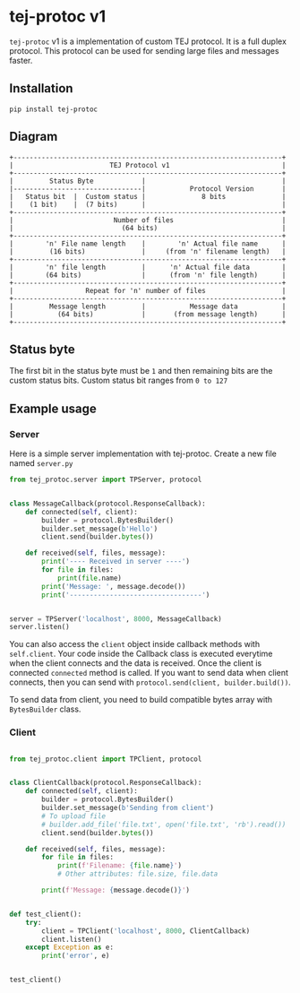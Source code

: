 # tej-protoc v1

`tej-protoc` v1 is a implementation of custom TEJ protocol. It is a full duplex protocol.
This protocol can be used for sending large files and messages faster.

## Installation
```shell
pip install tej-protoc
```

## Diagram

```
+-------------------------------------------------------------------+
|                        TEJ Protocol v1                            |
+-------------------------------------------------------------------+
|         Status Byte            |                                  |
|--------------------------------|           Protocol Version       |
|   Status bit  |  Custom status |              8 bits              |
|    (1 bit)    |  (7 bits)      |                                  |
+-------------------------------------------------------------------+
|                         Number of files                           |
|                           (64 bits)                               |
+-------------------------------------------------------------------+
|        'n' File name length    |        'n' Actual file name      |
|         (16 bits)              |     (from 'n' filename length)   |
+-------------------------------------------------------------------+
|        'n' file length         |      'n' Actual file data        |
|        (64 bits)               |      (from 'n' file length)      |
+-------------------------------------------------------------------+
|                  Repeat for 'n' number of files                   |
+-------------------------------------------------------------------+
|         Message length         |           Message data           |
|           (64 bits)            |       (from message length)      |
+-------------------------------------------------------------------+
```

## Status byte

The first bit in the status byte must be `1` and then remaining bits are the custom status bits.
Custom status bit ranges from `0 to 127`

## Example usage

### Server

Here is a simple server implementation with tej-protoc.
Create a new file named `server.py`

```python
from tej_protoc.server import TPServer, protocol


class MessageCallback(protocol.ResponseCallback):
    def connected(self, client):
        builder = protocol.BytesBuilder()
        builder.set_message(b'Hello')
        client.send(builder.bytes())

    def received(self, files, message):
        print('---- Received in server ----')
        for file in files:
            print(file.name)
        print('Message: ', message.decode())
        print('---------------------------------')


server = TPServer('localhost', 8000, MessageCallback)
server.listen()

```

You can also access the `client` object inside callback methods with `self.client`.
Your code inside the Callback class is executed everytime when the client connects and
the data is received. Once the client is connected `connected` method is called. If you want to send data when client
connects, then you can send with `protocol.send(client, builder.build())`.

To send data from client, you need to build compatible bytes array with `BytesBuilder` class.


### Client

```python

from tej_protoc.client import TPClient, protocol


class ClientCallback(protocol.ResponseCallback):
    def connected(self, client):
        builder = protocol.BytesBuilder()
        builder.set_message(b'Sending from client')
        # To upload file
        # builder.add_file('file.txt', open('file.txt', 'rb').read())
        client.send(builder.bytes())

    def received(self, files, message):
        for file in files:
            print(f'Filename: {file.name}')
            # Other attributes: file.size, file.data

        print(f'Message: {message.decode()}')


def test_client():
    try:
        client = TPClient('localhost', 8000, ClientCallback)
        client.listen()
    except Exception as e:
        print('error', e)


test_client()
```
